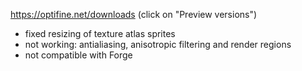 https://optifine.net/downloads (click on "Preview versions")

 - fixed resizing of texture atlas sprites
 - not working: antialiasing, anisotropic filtering and render regions
 - not compatible with Forge